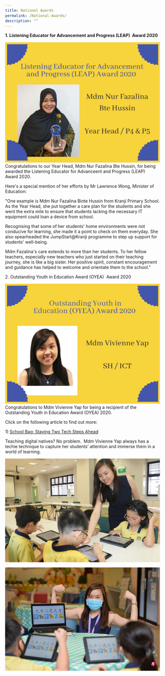 ```yaml
---
title: National Awards
permalink: /National-Awards/
description: ""
---
```

**1\. Listening Educator for Advancement and Progress (LEAP)  Award 2020**  
  
![](/images/Life%20@%20Kranji/Achievements/Staff%20Achievement/National%20Awards/S1.png)  
Congratulations to our Year Head, Mdm Nur Fazalina Bte Hussin, for being awarded the Listening Educator for Advanceent and Progress (LEAP)  Award 2020.   
  
Here's a special mention of her efforts by Mr Lawrence Wong, Minister of Education:  
  
"One example is Mdm Nur Fazalina Binte Hussin from Kranji Primary School. As the Year Head, she put together a care plan for the students and she went the extra mile to ensure that students lacking the necessary IT equipment could loan a device from school.  

Recognising that some of her students' home environments were not conducive for learning, she made it a point to check on them everyday. She also spearheaded the JumpStart@Kranji programme to step up support for students' well-being.

Mdm Fazalina's care extends to more than her students. To her fellow teachers, especially new teachers who just started on their teaching journey, she is like a big sister. Her positive spirit, constant encouragement and guidance has helped to welcome and orientate them to the school."   
  
  
2\. Outstanding Youth in Education Award (OYEA)  Award 2020  
  
![](/images/Life%20@%20Kranji/Achievements/Staff%20Achievement/National%20Awards/S2.png)  
Congratulations to Mdm Vivienne Yap for being a recipient of the  Outstanding Youth in Education Award (OYEA) 2020.  
  
Click on the following article to find out more:  
  
1) [School Bag: Staying Two Tech Steps Ahead](https://www.schoolbag.edu.sg/story/staying-two-tech-steps-ahead)  
  
Teaching digital natives? No problem.  Mdm Vivienne Yap always has a techie technique to capture her students’ attention and immerse them in a world of learning.   
  
![](/images/Life%20@%20Kranji/Achievements/Staff%20Achievement/National%20Awards/S3.jpg)

![](/images/Life%20@%20Kranji/Achievements/Staff%20Achievement/National%20Awards/S4.jpg)